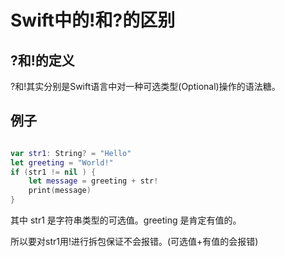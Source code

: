 # Swift中的!和?的区别

## ?和!的定义

?和!其实分别是Swift语言中对一种可选类型(Optional)操作的语法糖。

## 例子

``` Swift

var str1: String? = "Hello"
let greeting = "World!"
if (str1 != nil ) {
	let message = greeting + str!
	print(message)
}

```

其中 str1 是字符串类型的可选值。greeting 是肯定有值的。

所以要对str1用!进行拆包保证不会报错。(可选值+有值的会报错)